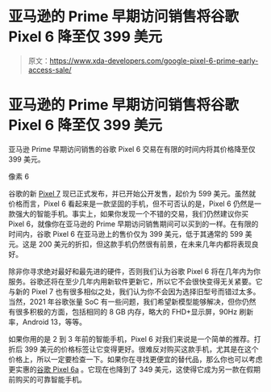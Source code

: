 # 亚马逊的 Prime 早期访问销售将谷歌 Pixel 6 降至仅 399 美元

> 原文：<https://www.xda-developers.com/google-pixel-6-prime-early-access-sale/>

# 亚马逊的 Prime 早期访问销售将谷歌 Pixel 6 降至仅 399 美元

亚马逊 Prime 早期访问销售的谷歌 Pixel 6 交易在有限的时间内将其价格降至仅 399 美元。

像素 6

谷歌的新 [Pixel 7](https://www.xda-developers.com/google-pixel-7-hands-on/) 现已正式发布，并已开始公开发售，起价为 599 美元。虽然就价格而言，Pixel 6 看起来是一款坚固的手机，但不可否认的是，Pixel 6 仍然是一款强大的智能手机。事实上，如果你发现一个不错的交易，我们仍然建议你买 Pixel 6，就像你在亚马逊的 Prime 早期访问销售期间可以买到的一样。在有限的时间内，谷歌 Pixel 6 在亚马逊上的售价仅为 399 美元，低于其通常的 599 美元。这是 200 美元的折扣，但这款手机仍然很有前景，在未来几年内都将表现良好。

除非你寻求绝对最好和最先进的硬件，否则我们认为谷歌 Pixel 6 将在几年内为你服务。谷歌还将在至少几年内用新软件更新它，所以它不会很快变得无关紧要。它与新的 Pixel 7 也有很多相似之处，我们认为你不会因为选择旧型号而错过太多。当然，2021 年谷歌张量 SoC 有一些问题，我们希望新模型能够解决，但你仍然有很多积极的方面，包括相同的 8 GB 内存，略大的 FHD+显示屏，90Hz 刷新率，Android 13，等等。

如果你用的是 2 到 3 年前的智能手机，Pixel 6 对我们来说是一个简单的推荐。打折后 399 美元的价格标签让它变得更好。很难反对购买这款手机，尤其是在这个价格上，所以一定要检查一下。如果你在寻找更便宜的替代品，那么你也可以考虑更实惠的[谷歌 Pixel 6a](https://www.xda-developers.com/google-pixel-6a-review/) 。它现在也降到了 349 美元，这使得它成为另一款在假期前购买的可靠智能手机。